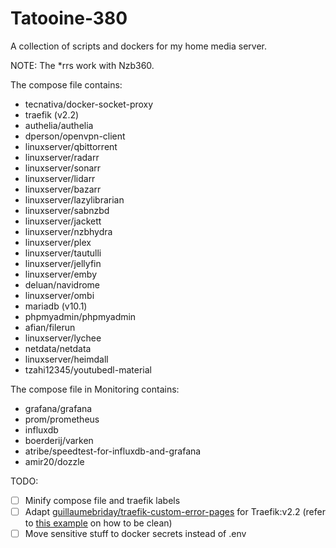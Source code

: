 # Tatooine-380
A collection of scripts and dockers for my home media server.

NOTE: The *rrs work with Nzb360.

The compose file contains:
- tecnativa/docker-socket-proxy
- traefik (v2.2)
- authelia/authelia
- dperson/openvpn-client
- linuxserver/qbittorrent
- linuxserver/radarr
- linuxserver/sonarr
- linuxserver/lidarr
- linuxserver/bazarr
- linuxserver/lazylibrarian
- linuxserver/sabnzbd
- linuxserver/jackett
- linuxserver/nzbhydra
- linuxserver/plex
- linuxserver/tautulli
- linuxserver/jellyfin
- linuxserver/emby
- deluan/navidrome
- linuxserver/ombi
- mariadb (v10.1)
- phpmyadmin/phpmyadmin
- afian/filerun
- linuxserver/lychee
- netdata/netdata
- linuxserver/heimdall
- tzahi12345/youtubedl-material

The compose file in Monitoring contains:
- grafana/grafana
- prom/prometheus
- influxdb
- boerderij/varken
- atribe/speedtest-for-influxdb-and-grafana
- amir20/dozzle

TODO:
- [ ] Minify compose file and traefik labels
- [ ] Adapt [guillaumebriday/traefik-custom-error-pages](https://github.com/guillaumebriday/traefik-custom-error-pages) for Traefik:v2.2 (refer to [this example](https://github.com/jamescurtin/traefik-proxy) on how to be clean)
- [ ] Move sensitive stuff to docker secrets instead of .env